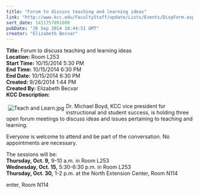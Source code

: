 ```yaml
---
title: "Forum to discuss teaching and learning ideas"
link: "http://www.kcc.edu/FacultyStaff/update/Lists/Events/DispForm.aspx?ID=629"
sort_date: 1411757091000
pubDate: "26 Sep 2014 18:44:51 GMT"
creator: "Elizabeth Becvar"
---
```


<div><b>Title:</b> Forum to discuss teaching and learning ideas</div>
<div><b>Location:</b> Room L253</div>
<div><b>Start Time:</b> 10/15/2014 5:30 PM</div>
<div><b>End Time:</b> 10/15/2014 6:30 PM</div>
<div><b>End Date:</b> 10/15/2014 6:30 PM</div>
<div><b>Created:</b> 9/26/2014 1:44 PM</div>
<div><b>Created By:</b> Elizabeth Becvar</div>
<div><b>KCC Description:</b> <div class="ExternalClassA9C12A4D409141BBB72000FF166EDF1B"><p>​<img alt="Teach and Learn.jpg" src="/FacultyStaff/update/Documents/Teach%20and%20Learn.jpg" style="vertical-align:auto;float:left;margin:5px" />Dr. Michael Boyd, KCC vice president for instructional and student success, is holding three open forum meetings to discuss ideas and issues pertaining to teaching and learning.  </p>
<p>Everyone is welcome to attend and be part of the conversation. No appointments are necessary.</p>
<p>The sessions will be:<br /><strong>Thursday, Oct. 9,</strong> 9-10 a.m. in Room L253<br /><strong>Wednesday, Oct. 15,</strong> 5:30-6:30 p.m. in Room L253<br /><strong>Thursday, Oct. 30,</strong> 1-2 p.m. at the North Extension Center, Room N114</p></div></div>
enter, Room N114</p></div></div>
